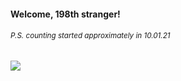 #### Welcome, 198th stranger!

###### <sup>P.S. counting started approximately in 10.01.21</sup>

<img src="https://kraftwerk28.pp.ua/vcnt.png"></img>
